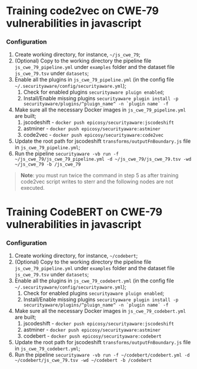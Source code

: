 # Training code2vec on CWE-79 vulnerabilities in javascript

### Configuration

1) Create working directory, for instance, `~/js_cwe_79`; 
2) (Optional) Copy to the working directory the pipeline file `js_cwe_79_pipeline.yml` under `examples` folder and the dataset file `js_cwe_79.tsv` under `datasets`;
3) Enable all the plugins in `js_cwe_79_pipeline.yml` (in the config file `~/.securityaware/config/securityaware.yml`);
   1) Check for enabled plugins ```securityaware pluign enabled```; 
   2) Install/Enable missing plugins ```securityaware plugin install -p securityaware/plugins/^pluign_name^ -n `plugin name` -f```
4) Make sure all the necessary Docker images in `js_cwe_79_pipeline.yml` are built;
   1) jscodeshift - ```docker push epicosy/securityaware:jscodeshift```
   2) astminer - ```docker push epicosy/securityaware:astminer```
   3) code2vec - ```docker push epicosy/securityaware:code2vec```
5) Update the root path for jscodeshift `transforms/outputFnBoundary.js` file in `js_cwe_79_pipeline.yml`;
6) Run the pipeline ```securityaware -vb run -f ~/js_cwe_79/js_cwe_79_pipeline.yml -d ~/js_cwe_79/js_cwe_79.tsv -wd ~/js_cwe_79 -b /js_cwe_79```

> **Note**: you must run twice the command in step 5 as after training code2vec script writes to sterr and the 
> following nodes are not executed.

# Training CodeBERT on CWE-79 vulnerabilities in javascript

### Configuration

1) Create working directory, for instance, `~/codebert`; 
2) (Optional) Copy to the working directory the pipeline file `js_cwe_79_pipeline.yml` under `examples` folder and the dataset file `js_cwe_79.tsv` under `datasets`;
3) Enable all the plugins in `js_cwe_79_codebert.yml` (in the config file `~/.securityaware/config/securityaware.yml`);
   1) Check for enabled plugins ```securityaware pluign enabled```; 
   2) Install/Enable missing plugins ```securityaware plugin install -p securityaware/plugins/^pluign_name^ -n `plugin name` -f```
4) Make sure all the necessary Docker images in `js_cwe_79_codebert.yml` are built;
   1) jscodeshift - ```docker push epicosy/securityaware:jscodeshift```
   2) astminer - ```docker push epicosy/securityaware:astminer```
   3) codebert - ```docker push epicosy/securityaware:codebert```
5) Update the root path for jscodeshift `transforms/outputFnBoundary.js` file in `js_cwe_79_codebert.yml`;
6) Run the pipeline ```securityaware -vb run -f ~/codebert/codebert.yml -d ~/codebert/js_cwe_79.tsv -wd ~/codebert -b /codebert```
